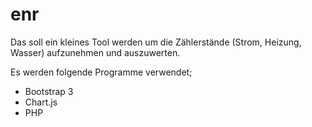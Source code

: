 enr
===
Das soll ein kleines Tool werden um die Zählerstände (Strom, Heizung, Wasser) aufzunehmen und auszuwerten.

Es werden folgende Programme verwendet;

* Bootstrap 3
* Chart.js
* PHP

